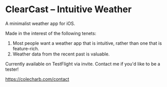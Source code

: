 # ClearCast – Intuitive Weather

A minimalist weather app for iOS.

Made in the interest of the following tenets:

1. Most people want a weather app that is intuitive, rather than one that is feature-rich.
2. Weather data from the recent past is valuable.

Currently available on TestFlight via invite.
Contact me if you'd like to be a tester!

https://colecharb.com/contact
